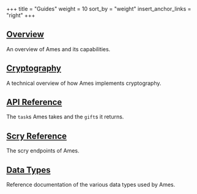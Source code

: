+++
title = "Guides"
weight = 10
sort_by = "weight"
insert_anchor_links = "right"
+++

## [Overview](/reference/arvo/ames/ames)

An overview of Ames and its capabilities.

## [Cryptography](/reference/arvo/ames/cryptography)

A technical overview of how Ames implements cryptography.

## [API Reference](/system/kernel/ames/reference/tasks)

The `task`s Ames takes and the `gift`s it returns.

## [Scry Reference](/system/kernel/ames/reference/scry)

The scry endpoints of Ames.

## [Data Types](/system/kernel/ames/reference/data-types)

Reference documentation of the various data types used by Ames.
